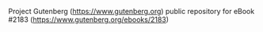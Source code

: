 Project Gutenberg (https://www.gutenberg.org) public repository for eBook #2183 (https://www.gutenberg.org/ebooks/2183)